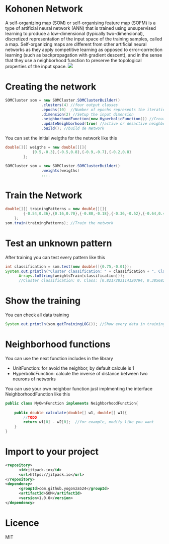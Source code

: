 # Kohonen Network
A self-organizing map (SOM) or self-organising feature map (SOFM) is a type of artificial neural network (ANN) that is trained using unsupervised learning to produce a low-dimensional (typically two-dimensional), discretized representation of the input space of the training samples, called a map. Self-organizing maps are different from other artificial neural networks as they apply competitive learning as opposed to error-correction learning (such as backpropagation with gradient descent), and in the sense that they use a neighborhood function to preserve the topological properties of the input space.
<img src="http://www.lohninger.com/helpcsuite/img/kohonen1.gif" />
# Creating the network
```java
SOMCluster som = new SOMCluster.SOMClusterBuilder()
                .clusters(4) //four output classes
                .epochs(10)  //Number of epochs represents the iterations till to stabilize the network
                .dimension(2) //Setup the input dimension
                .neighborhoodFunction(new HyperbolicFunction()) //Create the neighbor function
                .updateNeighborhood(true) //active or desactive neighbor compute
                .build(); //build de Network
```
You can set the initial weigths for the network like this
```java
double[][] weigths = new double[][]{
            {0.5,-0.3},{-0.5,0.8},{-0.9,-0.7},{-0.2,0.8}  
        };

SOMCluster som = new SOMCluster.SOMClusterBuilder()
                .weights(weigths)
                ....
```
# Train the Network
```java
double[][] trainingPatterns = new double[][]{
        {-0.54,0.36},{0.16,0.70},{-0.80,-0.18},{-0.36,-0.52},{-0.64,0.46},{-0.40,0.34},{-0.54,0.36}  
    };
som.train(trainingPatterns); //Train the network
```
# Test an unknown pattern
After training you can test every pattern like this
```java
int classification = som.test(new double[]{0.75,-0.01});
System.out.println("Cluster classification: " + classification + ". Class: " + 
      Arrays.toString(weightsTrain[classification]));
      //Cluster classification: 0. Class: [0.8217283114120794, 0.3856820501664513]
```
# Show the training 
You can check all data training
```java
System.out.println(som.getTrainingLOG()); //Show every data in training mode
```
# Neighborhood functions
You can use the next function includes in the library
* UnitFunction: for avoid the neighbor, by default calcule is 1
* HyperbolicFunction: calcule the inverse of distance between two neurons of networks

You can use your own neighbor function just implmenting the interface NeighborhoodFunction like this
```java
public class MyOwnFunction implements NeighborhoodFunction{
    
    public double calculate(double[] w1, double[] w1){
        //TODO 
        return w1[0] - w2[0];  //for example, modify like you want
    }
}
```
# Import to your project
```xml
<repository>
      <id>jitpack.io</id>
      <url>https://jitpack.io</url>
</repository>
<dependency>
      <groupId>com.github.yogonza524</groupId>
      <artifactId>SOM</artifactId>
      <version>1.0.0</version>
</dependency>
```
# Licence
MIT
